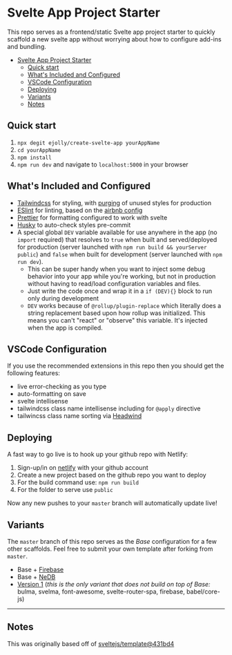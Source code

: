 # Svelte App Project Starter
  
This repo serves as a frontend/static Svelte app project starter to quickly scaffold a new svelte app without worrying about how to configure add-ins and bundling. 

- [Svelte App Project Starter](#svelte-app-project-starter)
  - [Quick start](#quick-start)
  - [What's Included and Configured](#whats-included-and-configured)
  - [VSCode Configuration](#vscode-configuration)
  - [Deploying](#deploying)
  - [Variants](#variants)
  - [Notes](#notes)

## Quick start

1. `npx degit ejolly/create-svelte-app yourAppName` 
2. `cd yourAppName`
3. `npm install`
4. `npm run dev` and navigate to `localhost:5000` in your browser

## What's Included and Configured

- [Tailwindcss](https://tailwindcss.com/) for styling, with [purging](https://github.com/FullHuman/purgecss) of unused styles for production
- [ESlint](https://eslint.org/) for linting, based on the [airbnb config](https://www.npmjs.com/package/eslint-config-airbnb)
- [Prettier](https://prettier.io/) for formatting configured to work with svelte
- [Husky](https://github.com/typicode/husky) to auto-check styles pre-commit
- A special global `DEV` variable available for use anywhere in the app (no `import` required) that resolves to `true` when built and served/deployed for production (server launched with `npm run build && yourServer public`) and `false` when built for development (server launched with `npm run dev`).
  - This can be super handy when you want to inject some debug behavior into your app while you're working, but not in production without having to read/load configuration variables and files.
  - Just write the code once and wrap it in a `if (DEV){}` block to run only during development
  - `DEV` works because of `@rollup/plugin-replace` which literally does a string replacement based upon how rollup was initialized. This means you can't "react" or "observe" this variable. It's injected when the app is compiled.

## VSCode Configuration

If you use the recommended extensions in this repo then you should get the following features:
- live error-checking as you type
- auto-formatting on save
- svelte intellisense
- tailwindcss class name intellisense including for `@apply` directive
- tailwincss class name sorting via [Headwind](https://marketplace.visualstudio.com/items?itemName=heybourn.headwind)

## Deploying

A fast way to go live is to hook up your github repo with Netlify:

1. Sign-up/in on [netlify](https://www.netlify.com/) with your github account
2. Create a new project based on the github repo you want to deploy
3. For the build command use: `npm run build`
4. For the folder to serve use `public`

Now any new pushes to your `master` branch will automatically update live!


## Variants

The `master` branch of this repo serves as the *Base* configuration for a few other scaffolds. Feel free to submit your own template after forking from `master`.

- Base + [Firebase](https://github.com/ejolly/create-svelte-app/tree/firebase)
- Base + [NeDB](https://github.com/ejolly/create-svelte-app/tree/nedb)
- [Version 1](https://github.com/ejolly/create-svelte-app/tree/v1) (*this is the only variant that does not build on top of Base:* bulma, svelma, font-awesome, svelte-router-spa, firebase, babel/core-js)

---

## Notes

This was originally based off of [sveltejs/template@431bd4](https://github.com/sveltejs/template/commit/431bd4d58e59b46ebfa1f4fc2c1ab55853fc1521)